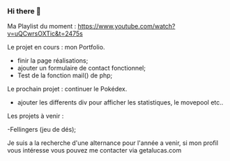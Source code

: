 ### Hi there 👋

Ma Playlist du moment : 
https://www.youtube.com/watch?v=uQCwrsOXTic&t=2475s

Le projet en cours : mon Portfolio. 

- finir la page réalisations;
- ajouter un formulaire de contact fonctionnel;
- Test de la fonction mail() de php;

Le prochain projet : continuer le Pokédex.

- ajouter les differents div pour afficher les statistiques, le movepool etc..

Les projets à venir : 

-Fellingers (jeu de dés);

Je suis a la recherche d'une alternance pour l'année a venir, si mon profil vous intéresse vous pouvez me contacter via getalucas.com

<!--
**Ldacosta7/Ldacosta7** is a ✨ _special_ ✨ repository because its `README.md` (this file) appears on your GitHub profile.

Here are some ideas to get you started:

- 🔭 I’m currently working on ...
- 🌱 I’m currently learning ...
- 👯 I’m looking to collaborate on ...
- 🤔 I’m looking for help with ...
- 💬 Ask me about ...
- 📫 How to reach me: ...
- 😄 Pronouns: ...
- ⚡ Fun fact: ...
-->
